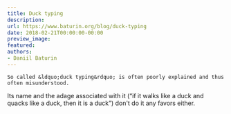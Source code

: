 ```yaml
---
title: Duck typing
description:
url: https://www.baturin.org/blog/duck-typing
date: 2018-02-21T00:00:00-00:00
preview_image:
featured:
authors:
- Daniil Baturin
---
```



    So called &ldquo;duck typing&rdquo; is often poorly explained and thus often misunderstood.
Its name and the adage associated with it (&ldquo;if it walks like a duck and quacks like a duck,
then it is a duck&rdquo;) don't do it any favors either.
    
